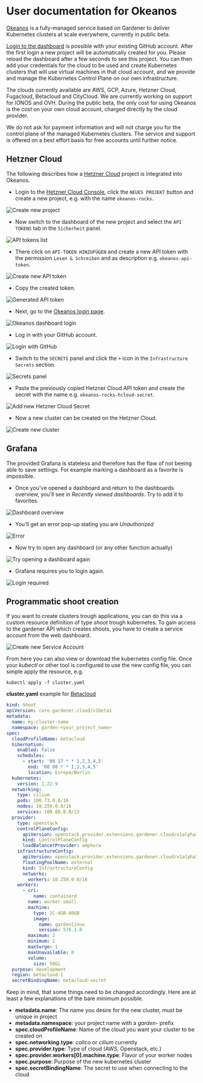 # User documentation for Okeanos

[Okeanos](https://okeanos.dev/) is a fully-managed service based on Gardener
to deliver Kubernetes clusters at scale everywhere, currently in public beta.

[Login to the dashboard](https://dashboard.okeanos.dev) is possible with your
existing GitHub account. After the first login a new project will be
automatically created for you. Please reload the dashboard after a few seconds
to see this project. You can then add your credentials for the cloud to be used
and create Kubernetes clusters that will use virtual machines in that cloud
account, and we provide and manage the Kubernetes Control Plane on our own
infrastructure.

The clouds currently available are AWS, GCP, Azure, Hetzner Cloud, Fugacloud,
Betacloud and CityCloud. We are currently working on support for IONOS and OVH.
During the public beta, the only cost for using Okeanos is the cost on your
own cloud account, charged directly by the cloud provider.

We do not ask for payment information and will not charge you for the control
plane of the managed Kubernetes clusters. The service and support is offered
on a best effort basis for free accounts until further notice.

## Hetzner Cloud

The following describes how a [Hetzner Cloud](https://www.hetzner.com/de/cloud)
project is integrated into Okeanos.

* Login to the [Hetzner Cloud Console](https://console.hetzner.cloud/projects), click the
  ``NEUES PROJEKT`` button and create a new project, e.g. with the name ``okeanos-rocks``.

![Create new project](/images/hcloud/create-new-project.png)

* Now switch to the dashboard of the new project and select the
  ``API TOKENS`` tab in the ``Sicherheit`` panel.

![API tokens list](/images/hcloud/security-api-tokens.png)

* There click on ``API-TOKEN HINZUFÜGEN`` and create a new API token with the permission
  ``Lesen & Schreiben`` and as description e.g. ``okeanos-api-token``.

![Create new API token](/images/hcloud/create-new-api-token.png)

* Copy the created token.

![Generated API token](/images/hcloud/generated-api-token.png)

* Next, go to the [Okeanos login page](https:/dashboard.okeanos.dev).

![Okeanos dashboard login](/images/dashboard-login.png)

* Log in with your GitHub account.

![Login with GitHub](/images/dashboard-login-dex.png)

* Switch to the ``SECRETS`` panel and click the ``+`` icon in the
  ``Infrastructure Secrets`` section.

![Secrets panel](/images/dashboard-secrets.png)

* Paste the previously copied Hetzner Cloud API token and create the secret with
  the name e.g. ``okeanos-rocks-hcloud-secret``.

![Add new Hetzner Cloud Secret](/images/dashboard-secrets-new-hcloud.png)

* Now a new cluster can be created on the Hetzner Cloud.

![Create new cluster](/images/dashboard-clusters-create.png)

## Grafana

The provided Grafana is stateless and therefore has the flaw of not
beeing able to save settings. For example marking a dashboard as a
favorite is impossible.

* Once you've opened a dashboard and return to the dashboards overview,
you'll see in *Recently viewed dashboards*. Try to add it to favorites.

![Dashboard overview](/images/grafana/grafana_error_try_to_add_favorite.png)

* You'll get an error pop-up stating you are *Unauthorized*

![Error](/images/grafana/grafana_error_unauthorized_notification.png)

* Now try to open any dashboard (or any other function actually)

![Try opening a dashboard again](/images/grafana/grafana_error_click_on_dashboard_again.png)

* Grafana requires you to login again.

![Login required](/images/grafana/grafana_error_login_required.png)

## Programmatic shoot creation

If you want to create clusters trough applications, you can do this via
a custom resource definition of type *shoot* trough kubernetes.
To gain access to the gardener API which creates shoots, you have
to create a service account from the web dashboard.

![Create new Service Account](/images/dashboard-members-create-service-account.png)

From here you can also view or download the kubernetes config file.
Once your *kubectl* or other tool is configured to use the new config
file, you can simple apply the resource, e.g.

`kubectl apply -f cluster.yaml`

**cluster.yaml** example for [Betacloud](https://www.betacloud.de/)

```yaml
kind: Shoot
apiVersion: core.gardener.cloud/v1beta1
metadata:
  name: my-cluster-name
  namespace: garden-<your_project_name>
spec:
  cloudProfileName: betacloud
  hibernation:
    enabled: false
    schedules:
      - start: '00 17 * * 1,2,3,4,5'
        end: '00 08 * * 1,2,3,4,5'
        location: Europe/Berlin
  kubernetes:
    version: 1.22.9
  networking:
    type: cilium
    pods: 100.73.0.0/16
    nodes: 10.250.0.0/16
    services: 100.88.0.0/13
  provider:
    type: openstack
    controlPlaneConfig:
      apiVersion: openstack.provider.extensions.gardener.cloud/v1alpha1
      kind: ControlPlaneConfig
      loadBalancerProvider: amphora
    infrastructureConfig:
      apiVersion: openstack.provider.extensions.gardener.cloud/v1alpha1
      floatingPoolName: external
      kind: InfrastructureConfig
      networks:
        workers: 10.250.0.0/16
    workers:
      - cri:
          name: containerd
        name: worker-small
        machine:
          type: 2C-4GB-40GB
          image:
            name: gardenlinux
            version: 576.1.0
        maximum: 2
        minimum: 1
        maxSurge: 1
        maxUnavailable: 0
        volume:
          size: 50Gi
  purpose: development
  region: betacloud-1
  secretBindingName: betacloud-secret
```

Keep in mind, that some things need to be changed accordingly.
Here are at least a few explanations of the bare minimum possible.

* **metadata.name**: The name you desire for the new cluster, must be unique in project
* **metadata.namespace**: your project name with a *garden-* prefix
* **spec.cloudProfileName**: Name of the cloud you want your cluster to be created on
* **spec.networking.type**: *calico* or *cilium* currently
* **spec.provider.type**: Type of cloud (AWS, Openstack, etc.)
* **spec.provider.workers[0].machine.type**: Flavor of your worker nodes
* **spec.purpose**: Purpose of the new kubernetes cluster
* **spec.secretBindingName**: The secret to use when connecting to the cloud
